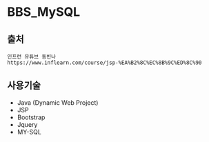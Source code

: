 # BBS_MySQL

## 출처
```
인프런 유튜브 동빈나
https://www.inflearn.com/course/jsp-%EA%B2%8C%EC%8B%9C%ED%8C%90
```
## 사용기술
+ Java (Dynamic Web Project)
+ JSP
+ Bootstrap
+ Jquery
+ MY-SQL
